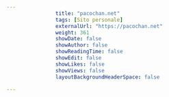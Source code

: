 ---
                title: "pacochan.net"
                tags: [Sito personale]
                externalUrl: "https://pacochan.net"
                weight: 361
                showDate: false
                showAuthor: false
                showReadingTime: false
                showEdit: false
                showLikes: false
                showViews: false
                layoutBackgroundHeaderSpace: false
                ---

